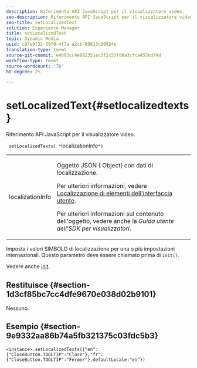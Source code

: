 ```yaml
---
description: Riferimento API JavaScript per il visualizzatore video.
seo-description: Riferimento API JavaScript per il visualizzatore video.
seo-title: setLocalizedText
solution: Experience Manager
title: setLocalizedText
topic: Dynamic Media
uuid: c87e9f32-59f9-4f7a-a2cb-89813c00524b
translation-type: tm+mt
source-git-commit: e4695cc4e882351ec3f2c55fd8a3cfca455bd79d
workflow-type: tm+mt
source-wordcount: '76'
ht-degree: 2%

---
```



# setLocalizedText{#setlocalizedtexts}

Riferimento API JavaScript per il visualizzatore video.

` setLocalizedTexts( *`localizationInfo`*)`

<table id="table_896DFF34A68A403DB93A6D597461A573"> 
 <tbody> 
  <tr> 
   <td colname="col1"> <p> <span class="codeph"> <span class="varname"> localizationInfo</span> </span> </p> </td> 
   <td colname="col2"> <p> Oggetto JSON {<span class="codeph"> Object</span>} con dati di localizzazione. </p> <p>Per ulteriori informazioni, vedere <a href="../../../c-html5-s7-aem-asset-viewers/c-html5-20-ecatalog-viewer-about/c-html5-20-ecatalog-viewer-localization.md#concept-cbfc39344c494eb7b9f6a272cff0cc74" format="dita" scope="local"> Localizzazione di elementi dell'interfaccia utente</a>. </p> <p>Per ulteriori informazioni sul contenuto dell'oggetto, vedere anche la <i>Guida utente dell'SDK per visualizzatori</i>. </p> </td> 
  </tr> 
 </tbody> 
</table>

Imposta i valori SIMBOLO di localizzazione per una o più impostazioni internazionali. Questo parametro deve essere chiamato prima di `init()`.

Vedere anche [init](../../../c-html5-s7-aem-asset-viewers/c-html5-20-ecatalog-viewer-about/c-html5-20-ecatalog-viewer-javascriptapiref/r-html5-ecatalog-viewer-20-javascriptapiref-init.md#reference-aee94dd92a28410784f7a1792e28683b).

## Restituisce {#section-1d3cf85bc7cc4dfe9670e038d02b9101}

Nessuno.

## Esempio {#section-9e9332aa86b74a5fb321375c03fdc5b3}

```
<instance>.setLocalizedTexts({"en":{"CloseButton.TOOLTIP":"Close"},"fr":{"CloseButton.TOOLTIP":"Fermer"},defaultLocale:"en"})
```

